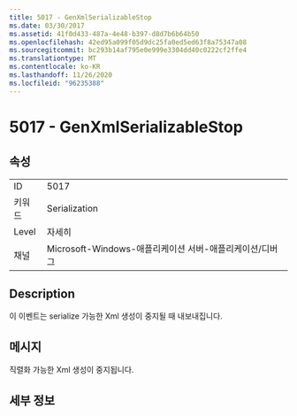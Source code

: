 ```yaml
---
title: 5017 - GenXmlSerializableStop
ms.date: 03/30/2017
ms.assetid: 41f0d433-487a-4e48-b397-d8d7b6b64b50
ms.openlocfilehash: 42ed95a099f05d9dc25fa0ed5ed63f8a75347a08
ms.sourcegitcommit: bc293b14af795e0e999e3304dd40c0222cf2ffe4
ms.translationtype: MT
ms.contentlocale: ko-KR
ms.lasthandoff: 11/26/2020
ms.locfileid: "96235388"
---
```

# <a name="5017---genxmlserializablestop"></a>5017 - GenXmlSerializableStop

## <a name="properties"></a>속성  
  
|||  
|-|-|  
|ID|5017|  
|키워드|Serialization|  
|Level|자세히|  
|채널|Microsoft-Windows-애플리케이션 서버-애플리케이션/디버그|  
  
## <a name="description"></a>Description  

 이 이벤트는 serialize 가능한 Xml 생성이 중지될 때 내보내집니다.  
  
## <a name="message"></a>메시지  

 직렬화 가능한 Xml 생성이 중지됩니다.  
  
## <a name="details"></a>세부 정보
